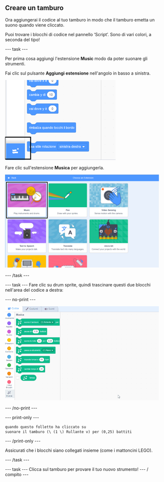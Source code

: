 ## Creare un tamburo

Ora aggiungerai il codice al tuo tamburo in modo che il tamburo emetta un suono quando viene cliccato.

Puoi trovare i blocchi di codice nel pannello ‘Script’. Sono di vari colori, a seconda del tipo!

\--- task \---

Per prima cosa aggiungi l'estensione **Music** modo da poter suonare gli strumenti.

Fai clic sul pulsante **Aggiungi estensione** nell'angolo in basso a sinistra.

![aggiungi il pulsante di estensione evidenziato](images/add-extension-annotated.png)

Fare clic sull'estensione **Musica** per aggiungerla.

![music extension highlighted](images/click-music-annotated.png)

\--- /task \---

\--- task \--- Fare clic su drum sprite, quindi trascinare questi due blocchi nell'area del codice a destra:

\--- no-print \---

![screenshot](images/connect-block.gif)

\--- /no-print \---

\--- print-only \---

```blocks3
quando questo folletto ha cliccato su
suonare il tamburo (\ (1 \) Rullante v) per (0,25) battiti
```

\--- /print-only \---

Assicurati che i blocchi siano collegati insieme (come i mattoncini LEGO).

\--- /task \---

\--- task \--- Clicca sul tamburo per provare il tuo nuovo strumento! \--- / compito \---